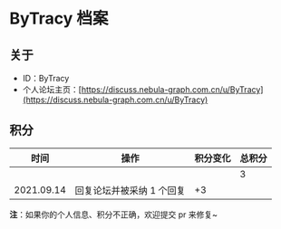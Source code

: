 # ByTracy 档案

## 关于

- ID：ByTracy
- 个人论坛主页：[https://discuss.nebula-graph.com.cn/u/ByTracy](https://discuss.nebula-graph.com.cn/u/ByTracy)

## 积分

| 时间 | 操作 | 积分变化 | 总积分  |
| --- | --- | --- | --- |
|  |  |  | 3 |
| 2021.09.14 | 回复论坛并被采纳 1 个回复 | +3 |  |

**注**：如果你的个人信息、积分不正确，欢迎提交 pr 来修复~